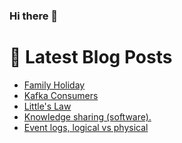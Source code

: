 ### Hi there 👋



# 📩 Latest Blog Posts 
<!-- BLOG-POST-LIST:START -->
- [Family Holiday](http://shanehowearth.com/family-holiday)
- [Kafka Consumers](http://shanehowearth.com/kafka-consumers)
- [Little&#39;s Law](http://shanehowearth.com/littles-law)
- [Knowledge sharing &lpar;software&rpar;.](http://shanehowearth.com/knowledge-sharing-software)
- [Event logs, logical vs physical](http://shanehowearth.com/event-logs-logical-vs-physical)
<!-- BLOG-POST-LIST:END -->
